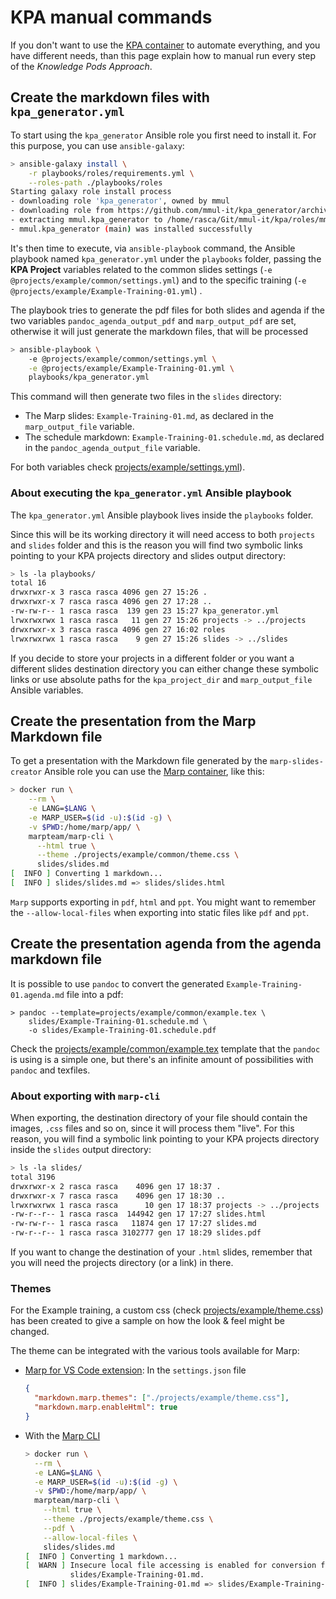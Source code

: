 # KPA manual commands

If you don't want to use the [KPA container](https://quay.io/repository/mmul/kpa) to automate everything, and you have different needs, than this page explain how to manual run every step of the *Knowledge Pods Approach*.

## Create the markdown files with `kpa_generator.yml`

To start using the `kpa_generator` Ansible role you first need to install it. For this purpose, you can use `ansible-galaxy`:

```bash
> ansible-galaxy install \
    -r playbooks/roles/requirements.yml \
    --roles-path ./playbooks/roles
Starting galaxy role install process
- downloading role 'kpa_generator', owned by mmul
- downloading role from https://github.com/mmul-it/kpa_generator/archive/main.tar.gz
- extracting mmul.kpa_generator to /home/rasca/Git/mmul-it/kpa/roles/mmul.kpa_generator
- mmul.kpa_generator (main) was installed successfully
```

It's then time to execute, via `ansible-playbook` command, the Ansible playbook named `kpa_generator.yml` under the `playbooks` folder, passing the **KPA Project** variables related to the common slides settings (`-e @projects/example/common/settings.yml`) and to the specific training (`-e @projects/example/Example-Training-01.yml`) .

The playbook tries to generate the pdf files for both slides and agenda if the two variables `pandoc_agenda_output_pdf` and `marp_output_pdf` are set, otherwise it will just generate the markdown files, that will be processed

```bash
> ansible-playbook \
    -e @projects/example/common/settings.yml \
    -e @projects/example/Example-Training-01.yml \
    playbooks/kpa_generator.yml
```

This command will then generate two files in the `slides` directory:

- The Marp slides: `Example-Training-01.md`, as declared in the `marp_output_file` variable.
- The schedule markdown: `Example-Training-01.schedule.md`, as declared in the `pandoc_agenda_output_file` variable.

For both variables check [projects/example/settings.yml](projects/example/settings.yml)).

### About executing the `kpa_generator.yml` Ansible playbook

The `kpa_generator.yml` Ansible playbook lives inside the `playbooks` folder.

Since this will be its working directory it will need access to both `projects` and `slides` folder and this is the reason you will find two symbolic links pointing to your KPA projects directory and slides output directory:

```bash
> ls -la playbooks/
total 16
drwxrwxr-x 3 rasca rasca 4096 gen 27 15:26 .
drwxrwxr-x 7 rasca rasca 4096 gen 27 17:28 ..
-rw-rw-r-- 1 rasca rasca  139 gen 23 15:27 kpa_generator.yml
lrwxrwxrwx 1 rasca rasca   11 gen 27 15:26 projects -> ../projects
drwxrwxr-x 3 rasca rasca 4096 gen 27 16:02 roles
lrwxrwxrwx 1 rasca rasca    9 gen 27 15:26 slides -> ../slides
```

If you decide to store your projects in a different folder or you want a different slides destination directory you can either change these symbolic links or use absolute paths for the `kpa_project_dir` and `marp_output_file` Ansible variables.

## Create the presentation from the Marp Markdown file

To get a presentation with the Markdown file generated by the `marp-slides-creator` Ansible role you can use the [Marp container](https://hub.docker.com/r/marpteam/marp-cli), like this:

```bash
> docker run \
    --rm \
    -e LANG=$LANG \
    -e MARP_USER=$(id -u):$(id -g) \
    -v $PWD:/home/marp/app/ \
    marpteam/marp-cli \
      --html true \
      --theme ./projects/example/common/theme.css \
      slides/slides.md
[  INFO ] Converting 1 markdown...
[  INFO ] slides/slides.md => slides/slides.html
```

`Marp` supports exporting in `pdf`, `html` and `ppt`. You might want to remember the `--allow-local-files` when exporting into static files like `pdf` and `ppt`.

## Create the presentation agenda from the agenda markdown file

It is possible to use `pandoc` to convert the generated `Example-Training-01.agenda.md` file into a pdf:

```console
> pandoc --template=projects/example/common/example.tex \
    slides/Example-Training-01.schedule.md \
    -o slides/Example-Training-01.schedule.pdf
```

Check the [projects/example/common/example.tex](projects/example/common/example.tex) template that the `pandoc` is using is a simple one, but there's an infinite amount of possibilities with `pandoc` and texfiles.

### About exporting with `marp-cli`

When exporting, the destination directory of your file should contain the images, `.css` files and so on, since it will process them "live". For this reason, you will find a symbolic link pointing to your KPA projects directory inside the `slides` output directory:

```bash
> ls -la slides/
total 3196
drwxrwxr-x 2 rasca rasca    4096 gen 17 18:37 .
drwxrwxr-x 7 rasca rasca    4096 gen 17 18:30 ..
lrwxrwxrwx 1 rasca rasca      10 gen 17 18:37 projects -> ../projects
-rw-r--r-- 1 rasca rasca  144942 gen 17 17:27 slides.html
-rw-rw-r-- 1 rasca rasca   11874 gen 17 17:27 slides.md
-rw-r--r-- 1 rasca rasca 3102777 gen 17 18:29 slides.pdf
```

If you want to change the destination of your `.html` slides, remember that you will need the projects directory (or a link) in there.

### Themes

For the Example training, a custom css (check [projects/example/theme.css](projects/example/theme.css)) has been created to give a sample on how the look & feel might be changed.

The theme can be integrated with the various tools available for Marp:

- [Marp for VS Code extension](https://marketplace.visualstudio.com/items?itemName=marp-team.marp-vscode): In the `settings.json` file
  
  ```json
  {
    "markdown.marp.themes": ["./projects/example/theme.css"],
    "markdown.marp.enableHtml": true
  }
  ```

- With the [Marp CLI](https://github.com/marp-team/marp-cli)
  
  ```bash
  > docker run \
    --rm \
    -e LANG=$LANG \
    -e MARP_USER=$(id -u):$(id -g) \
    -v $PWD:/home/marp/app/ \
    marpteam/marp-cli \
      --html true \
      --theme ./projects/example/theme.css \
      --pdf \
      --allow-local-files \
      slides/slides.md
  [  INFO ] Converting 1 markdown...
  [  WARN ] Insecure local file accessing is enabled for conversion from
            slides/Example-Training-01.md.
  [  INFO ] slides/Example-Training-01.md => slides/Example-Training-01.pdf
  ```
